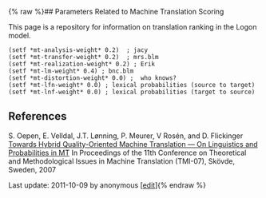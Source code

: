 {% raw %}## Parameters Related to Machine Translation Scoring

This page is a repository for information on translation ranking in the
Logon model.

    (setf *mt-analysis-weight* 0.2)  ; jacy
    (setf *mt-transfer-weight* 0.2)  ; mrs.blm
    (setf *mt-realization-weight* 0.2) ; Erik
    (setf *mt-lm-weight* 0.4) ; bnc.blm
    (setf *mt-distortion-weight* 0.0) ;  who knows?
    (setf *mt-lfn-weight* 0.0) ; lexical probabilities (source to target)
    (setf *mt-lnf-weight* 0.0) ; lexical probabilities (target to source)

## References

S. Oepen, E. Velldal, J.T. Lønning, P. Meurer, V Rosén, and D.
Flickinger [Towards Hybrid Quality-Oriented Machine Translation — On
Linguistics and Probabilities in
MT](http://www.velldal.net/erik/pubs/OepVelLon07.pdf) In Proceedings of
the 11th Conference on Theoretical and Methodological Issues in Machine
Translation (TMI-07), Skövde, Sweden, 2007

Last update: 2011-10-09 by anonymous [[edit](https://github.com/delph-in/docs/wiki/MachineTranslationModel/_edit)]{% endraw %}